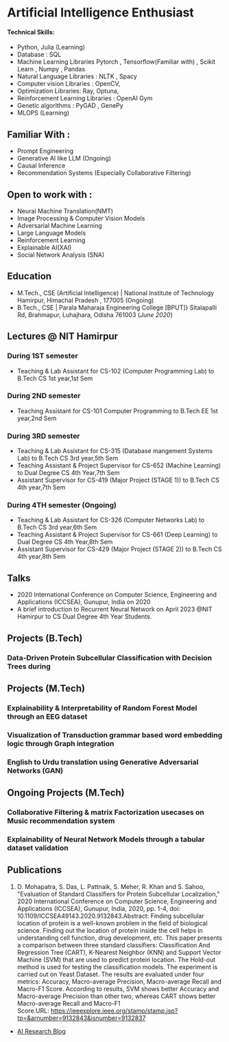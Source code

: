 # Artificial Intelligence Enthusiast

#### Technical Skills: 
- Python, Julia (Learning)
- Database :  SQL
- Machine Learning Libraries Pytorch , Tensorflow(Familiar with) , Scikit Learn , Numpy , Pandas
- Natural Language Libraries :  NLTK , Spacy
- Computer vision Libraries :  OpenCV,
- Optimization Libraries: Ray, Optuna,  
- Reinforcement Learning Libraries : OpenAI Gym
- Genetic algorithms : PyGAD , GenePy
- MLOPS (Learning)
  
## Familiar With : 
- Prompt Engineering
- Generative AI like LLM (Ongoing)
- Causal Inference
- Recommendation Systems (Especially Collaborative Filtering)

## Open to work with :
- Neural Machine Translation(NMT)
- Image Processing & Computer Vision Models
- Adversarial Machine Learning
- Large Language Models
- Reinforcement Learning
- Explainable AI(XAI)
- Social Network Analysis (SNA)

## Education							       		
- M.Tech., CSE (Artificial Intelligence) | National Institute of Technology Hamirpur, Himachal Pradesh , 177005 (Ongoing)				        		
- B.Tech., CSE | Parala Maharaja Engineering College [BPUT]}  Sitalapalli Rd, Brahmapur, Luhajhara, Odisha 761003 (_June 2020_)
  

## Lectures  @ NIT Hamirpur
### During 1ST semester
- Teaching & Lab Assistant for CS-102 (Computer Programming Lab) to B.Tech CS 1st year,1st Sem
  
### During 2ND semester
- Teaching Assistant for CS-101 Computer Programming to B.Tech EE 1st year,2nd Sem


### During 3RD semester 
- Teaching & Lab Assistant for CS-315 (Database mangement Systems Lab) to B.Tech CS 3rd year,5th Sem  
- Teaching Assistant & Project Supervisor for CS-652 (Machine Learning) to Dual Degree CS 4th Year,7th Sem
- Assistant Supervisor for CS-419 (Major Project (STAGE 1)) to B.Tech CS 4th year,7th Sem

### During 4TH semester (Ongoing)
- Teaching & Lab Assistant for CS-326 (Computer Networks Lab) to B.Tech CS 3rd year,6th Sem 
- Teaching Assistant & Project Supervisor for CS-661 (Deep Learning) to Dual Degree CS 4th Year,8th Sem
- Assistant Supervisor for CS-429 (Major Project (STAGE 2)) to B.Tech CS 4th year,8th Sem
  
## Talks
 - 2020 International Conference on Computer Science, Engineering and Applications (ICCSEA), Gunupur, India on 2020
 - A brief introduction to Recurrent Neural Network on April 2023 @NIT Hamirpur to CS Dual Degree 4th Year Students. 
  
## Projects (B.Tech)
### Data-Driven Protein Subcellular Classification with Decision Trees during 

## Projects (M.Tech)
### Explainability & Interpretability of Random Forest Model through an EEG dataset 
### Visualization of Transduction grammar based word embedding logic through Graph integration
### English to Urdu translation using Generative Adversarial Networks (GAN)
  
## Ongoing Projects (M.Tech)  
### Collaborative Filtering & matrix Factorization usecases on Music recommendation system 
### Explainability of Neural Network Models through a tabular dataset validation


## Publications
1. D. Mohapatra, S. Das, L. Pattnaik, S. Meher, R. Khan and S. Sahoo, "Evaluation of Standard Classifiers for Protein Subcellular Localization," 2020 International Conference on Computer Science, Engineering and Applications (ICCSEA), Gunupur, India, 2020, pp. 1-4, doi: 10.1109/ICCSEA49143.2020.9132843.Abstract: Finding subcellular location of protein is a well-known problem in the field of biological science. Finding out the location of protein inside the cell helps in understanding cell function, drug development, etc. This paper presents a comparison between three standard classifiers: Classification And Regression Tree (CART), K-Nearest Neighbor (KNN) and Support Vector Machine (SVM) that are used to predict protein location. The Hold-out method is used for testing the classification models. The experiment is carried out on Yeast Dataset. The results are evaluated under four metrics: Accuracy, Macro-average Precision, Macro-average Recall and Macro-F1 Score. According to results, SVM shows better Accuracy and Macro-average Precision than other two, whereas CART shows better Macro-average Recall and Macro-F1 Score.URL: https://ieeexplore.ieee.org/stamp/stamp.jsp?tp=&arnumber=9132843&isnumber=9132837


- [AI Research Blog](https://medium.com/@wsubramanyamsahoo)


